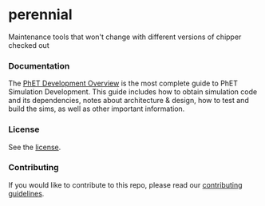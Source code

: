 # perennial

Maintenance tools that won't change with different versions of chipper checked out

### Documentation

The [PhET Development Overview](https://github.com/phetsims/phet-info/blob/main/doc/phet-development-overview.md) is the
most complete guide to PhET Simulation Development. This guide includes how to obtain simulation code and its
dependencies, notes about architecture & design, how to test and build the sims, as well as other important information.

### License

See the [license](LICENSE).

### Contributing

If you would like to contribute to this repo, please read
our [contributing guidelines](https://github.com/phetsims/community/blob/main/CONTRIBUTING.md).

